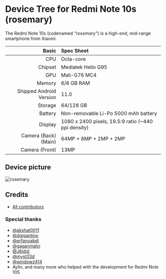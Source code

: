 # Device Tree for Redmi Note 10s (rosemary)

The Redmi Note 10s (codenamed _"rosemary"_) is a high-end, mid-range smartphone from Xiaomi.


| Basic                   | Spec Sheet                                                                                                                     |
| -----------------------:|:------------------------------------------------------------------------------------------------------------------------------ |
| CPU                     | Octa-core                                                                                                                      |
| Chipset                 | Mediatek Helio G95                                                                                                            |
| GPU                     | Mali-G76 MC4                                                                                                                   |
| Memory                  | 6/8 GB RAM                                                                                                                     |
| Shipped Android Version | 11.0                                                                                                                           |
| Storage                 | 64/128 GB                                                                                                              |
| Battery                 | Non-removable Li-Po 5000 mAh battery                                                                                           |
| Display                 | 1080 x 2400 pixels, 19.5:9 ratio (~440 ppi density)                                                                            |
| Camera (Back)(Main)     | 64MP + 8MP + 2MP + 2MP                                                                                |
| Camera (Front)          | 13MP                                                                                                     |

## Device picture
![rosemary](https://i01.appmifile.com/webfile/globalimg/Anna/rn10s_Blue.png)

## Credits

* [All contributors](https://github.com/RedmiNote10S/android_device_redmi_rosemary/graphs/contributors)

### Special thanks

* [@akshat0011](https://github.com/akshat0011)
* [@dgigantino](https://github.com/dgigantino)
* [@erfanoabdi](https://github.com/erfanoabdi)
* [@gaganmalvi](https://github.com/gaganmalvi)
* [@J6idot](https://github.com/J6idot)
* [@myst33d](https://github.com/notmyst33d)
* [@windowz414](https://github.com/windowz414)
* Aylin, and many more who helped with the development for Redmi Note 10S
